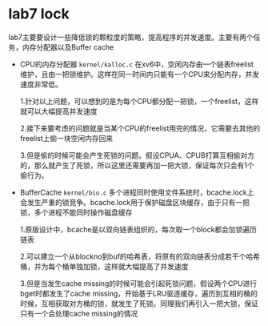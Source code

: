 # lab7 lock
 
lab7主要要设计一些降低锁的颗粒度的策略，提高程序的并发速度。主要有两个任务，内存分配器以及Buffer cache

* CPU的内存分配器 `kernel/kalloc.c` 在xv6中，空闲内存由一个链表freelist维护，且由一把锁维护。这样在同一时间内只能有一个CPU来分配内存，并发速度非常低。

    1.针对以上问题，可以想到的是为每个CPU都分配一把锁，一个freelist，这样就可以大幅提高并发速度
    
    2.接下来要考虑的问题就是当某个CPU的freelist用完的情况，它需要去其他的freelist上偷一块空闲内存回来

    3.但是偷的时候可能会产生死锁的问题。假设CPUA、CPUB打算互相偷对方的，那么就产生了死锁，所以这里还需要再加一把大锁，保证每次只会有1个偷行为。

* BufferCache `kernel/bio.c` 多个进程同时使用文件系统时，bcache.lock上会发生严重的锁竞争。bcache.lock用于保护磁盘区块缓存，由于只有一把锁，多个进程不能同时操作磁盘缓存

    1.原版设计中，bcache是以双向链表组织的，每次取一个block都会加锁遍历链表
    
    2.可以建立一个从blockno到buf的哈希表，将原有的双向链表分成若干个哈希桶，并为每个桶单独加锁，这样就大幅提高了并发速度

    3.但是当发生cache missing的时候可能会引起死锁问题，假设两个CPU进行bget时都发生了cache missing，开始基于LRU驱逐缓存，遍历到互相的桶的时候，互相获取对方桶的锁，就发生了死锁。同理我们再引入一把大锁，保证只有一个会处理cache missing的情况
